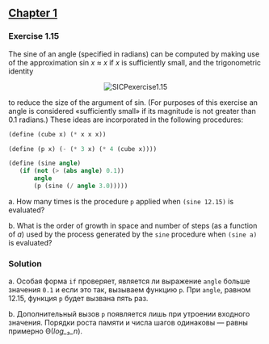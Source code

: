 ## [Chapter 1](../index.md#1-Building-Abstractions-with-Procedures)

### Exercise 1.15

The sine of an angle (specified in radians) can be computed by making use of the approximation sin _x_ ≈ _x_ if _x_ is sufficiently small, and the trigonometric identity

<p align="center">
  <img src="https://i.ibb.co/YL9xPVb/SICPexercise1-15.png" alt="SICPexercise1.15" title="SICPexercise1.15">
</p>

to reduce the size of the argument of sin. (For purposes of this exercise an angle is considered «sufficiently small» if its magnitude is not greater than 0.1 radians.) These ideas are incorporated in the following procedures:

```scheme
(define (cube x) (* x x x))

(define (p x) (- (* 3 x) (* 4 (cube x))))

(define (sine angle)
   (if (not (> (abs angle) 0.1))
       angle
       (p (sine (/ angle 3.0)))))
```

a.  How many times is the procedure `p` applied when `(sine 12.15)` is evaluated?

b.  What is the order of growth in space and number of steps (as a function of _a_) used by the process generated by the `sine` procedure when `(sine a)` is evaluated?

### Solution

a. Особая форма `if` проверяет, является ли выражение `angle` больше значения `0.1` и если это так, вызываем функцию `p`. При `angle`, равном 12.15, функция `p` будет вызвана пять раз.

b. Дополнительный вызов `p` появляется лишь при утроении входного значения. Порядки роста памяти и числа шагов одинаковы — равны примерно Θ(_log_₃_n_).

